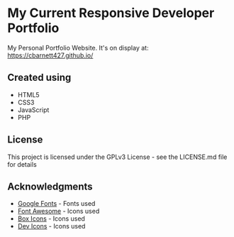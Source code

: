 # My Current Responsive Developer Portfolio

My Personal Portfolio Website. It's on display at: https://cbarnett427.github.io/

## Created using
- HTML5
- CSS3
- JavaScript
- PHP

## License

This project is licensed under the GPLv3 License - see the LICENSE.md file for details

## Acknowledgments

* [Google Fonts](https://fonts.google.com/) - Fonts used
* [Font Awesome](https://fontawesome.com/?from=io/) - Icons used
* [Box Icons](https://boxicons.com/) - Icons used
* [Dev Icons](https://devicon.dev/) - Icons used
